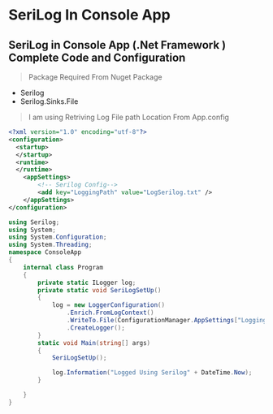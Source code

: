 # SeriLog In Console App


## SeriLog in Console App (.Net Framework ) Complete Code and Configuration

> Package Required From Nuget Package
- Serilog
- Serilog.Sinks.File

> I am using Retriving Log File path Location From App.config

```xml
<?xml version="1.0" encoding="utf-8"?>
<configuration>
  <startup>  
  </startup>
  <runtime> 
  </runtime>
	<appSettings> 
		<!-- Serilog Config-->  
		<add key="LoggingPath" value="LogSerilog.txt" /> 
	</appSettings>
</configuration>
```

```cs
using Serilog;
using System;
using System.Configuration;
using System.Threading;
namespace ConsoleApp
{
    internal class Program
    {
        private static ILogger log;
        private static void SeriLogSetUp()
        {
            log = new LoggerConfiguration()
                .Enrich.FromLogContext()
                .WriteTo.File(ConfigurationManager.AppSettings["LoggingPath"],rollingInterval: RollingInterval.Day)
                .CreateLogger();
        }
        static void Main(string[] args)
        {
            SeriLogSetUp();

            log.Information("Logged Using Serilog" + DateTime.Now);
        }

    }
}
```
